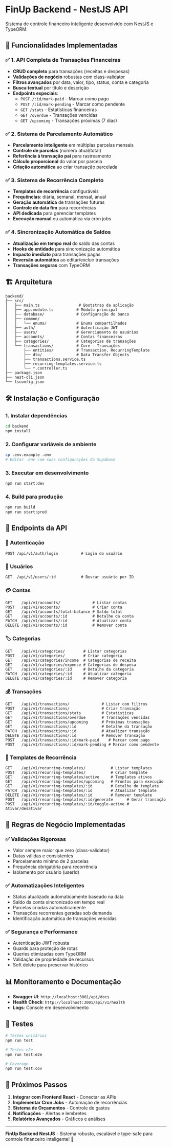# FinUp Backend - NestJS API

Sistema de controle financeiro inteligente desenvolvido com NestJS e TypeORM.

## 🚀 Funcionalidades Implementadas

### ✅ **1. API Completa de Transações Financeiras**
- **CRUD completo** para transações (receitas e despesas)
- **Validações de negócio** robustas com class-validator
- **Filtros avançados** por data, valor, tipo, status, conta e categoria
- **Busca textual** por título e descrição
- **Endpoints especiais**:
  - `POST /:id/mark-paid` - Marcar como pago
  - `POST /:id/mark-pending` - Marcar como pendente
  - `GET /stats` - Estatísticas financeiras
  - `GET /overdue` - Transações vencidas
  - `GET /upcoming` - Transações próximas (7 dias)

### ✅ **2. Sistema de Parcelamento Automático**
- **Parcelamento inteligente** em múltiplas parcelas mensais
- **Controle de parcelas** (número atual/total)
- **Referência à transação pai** para rastreamento
- **Cálculo proporcional** do valor por parcela
- **Criação automática** ao criar transação parcelada

### ✅ **3. Sistema de Recorrência Completo**
- **Templates de recorrência** configuráveis
- **Frequências**: diária, semanal, mensal, anual
- **Geração automática** de transações futuras
- **Controle de data fim** para recorrências
- **API dedicada** para gerenciar templates
- **Execução manual** ou automática via cron jobs

### ✅ **4. Sincronização Automática de Saldos**
- **Atualização em tempo real** do saldo das contas
- **Hooks de entidade** para sincronização automática
- **Impacto imediato** para transações pagas
- **Reversão automática** ao editar/excluir transações
- **Transações seguras** com TypeORM

## 🏗️ Arquitetura

```
backend/
├── src/
│   ├── main.ts                 # Bootstrap da aplicação
│   ├── app.module.ts          # Módulo principal
│   ├── database/              # Configuração do banco
│   ├── common/
│   │   └── enums/             # Enums compartilhados
│   ├── auth/                  # Autenticação JWT
│   ├── users/                 # Gerenciamento de usuários
│   ├── accounts/              # Contas financeiras
│   ├── categories/            # Categorias de transações
│   └── transactions/          # Core - Transações
│       ├── entities/          # Transaction, RecurringTemplate
│       ├── dto/               # Data Transfer Objects
│       ├── transactions.service.ts
│       ├── recurring-templates.service.ts
│       └── *.controller.ts
├── package.json
├── nest-cli.json
└── tsconfig.json
```

## 🛠️ Instalação e Configuração

### 1. **Instalar dependências**
```bash
cd backend
npm install
```

### 2. **Configurar variáveis de ambiente**
```bash
cp .env.example .env
# Editar .env com suas configurações do Supabase
```

### 3. **Executar em desenvolvimento**
```bash
npm run start:dev
```

### 4. **Build para produção**
```bash
npm run build
npm run start:prod
```

## 📡 Endpoints da API

### **🔐 Autenticação**
```
POST /api/v1/auth/login          # Login do usuário
```

### **👤 Usuários**
```
GET  /api/v1/users/:id           # Buscar usuário por ID
```

### **💳 Contas**
```
GET    /api/v1/accounts/              # Listar contas
POST   /api/v1/accounts/              # Criar conta
GET    /api/v1/accounts/total-balance # Saldo total
GET    /api/v1/accounts/:id           # Detalhe da conta
PATCH  /api/v1/accounts/:id           # Atualizar conta
DELETE /api/v1/accounts/:id           # Remover conta
```

### **🏷️ Categorias**
```
GET    /api/v1/categories/        # Listar categorias
POST   /api/v1/categories/        # Criar categoria
GET    /api/v1/categories/income  # Categorias de receita
GET    /api/v1/categories/expense # Categorias de despesa
GET    /api/v1/categories/:id     # Detalhe da categoria
PATCH  /api/v1/categories/:id     # Atualizar categoria
DELETE /api/v1/categories/:id     # Remover categoria
```

### **💰 Transações**
```
GET    /api/v1/transactions/              # Listar com filtros
POST   /api/v1/transactions/              # Criar transação
GET    /api/v1/transactions/stats         # Estatísticas
GET    /api/v1/transactions/overdue       # Transações vencidas
GET    /api/v1/transactions/upcoming      # Próximas transações
GET    /api/v1/transactions/:id           # Detalhe da transação
PATCH  /api/v1/transactions/:id           # Atualizar transação
DELETE /api/v1/transactions/:id           # Remover transação
POST   /api/v1/transactions/:id/mark-paid    # Marcar como pago
POST   /api/v1/transactions/:id/mark-pending # Marcar como pendente
```

### **🔄 Templates de Recorrência**
```
GET    /api/v1/recurring-templates/           # Listar templates
POST   /api/v1/recurring-templates/           # Criar template
GET    /api/v1/recurring-templates/active     # Templates ativos
GET    /api/v1/recurring-templates/upcoming   # Prontos para execução
GET    /api/v1/recurring-templates/:id        # Detalhe do template
PATCH  /api/v1/recurring-templates/:id        # Atualizar template
DELETE /api/v1/recurring-templates/:id        # Remover template
POST   /api/v1/recurring-templates/:id/generate      # Gerar transação
POST   /api/v1/recurring-templates/:id/toggle-active # Ativar/desativar
```

## 🔧 Regras de Negócio Implementadas

### **✅ Validações Rigorosas**
- Valor sempre maior que zero (class-validator)
- Datas válidas e consistentes
- Parcelamento mínimo de 2 parcelas
- Frequência obrigatória para recorrência
- Isolamento por usuário (userId)

### **✅ Automatizações Inteligentes**
- Status atualizado automaticamente baseado na data
- Saldo da conta sincronizado em tempo real
- Parcelas criadas automaticamente
- Transações recorrentes geradas sob demanda
- Identificação automática de transações vencidas

### **✅ Segurança e Performance**
- Autenticação JWT robusta
- Guards para proteção de rotas
- Queries otimizadas com TypeORM
- Validação de propriedade de recursos
- Soft delete para preservar histórico

## 📊 Monitoramento e Documentação

- **Swagger UI**: `http://localhost:3001/api/docs`
- **Health Check**: `http://localhost:3001/api/v1/health`
- **Logs**: Console em desenvolvimento

## 🧪 Testes

```bash
# Testes unitários
npm run test

# Testes e2e
npm run test:e2e

# Coverage
npm run test:cov
```

## 🚀 Próximos Passos

1. **Integrar com Frontend React** - Conectar as APIs
2. **Implementar Cron Jobs** - Automação de recorrências
3. **Sistema de Orçamentos** - Controle de gastos
4. **Notificações** - Alertas e lembretes
5. **Relatórios Avançados** - Gráficos e análises

---

**FinUp Backend NestJS** - Sistema robusto, escalável e type-safe para controle financeiro inteligente! 🎯